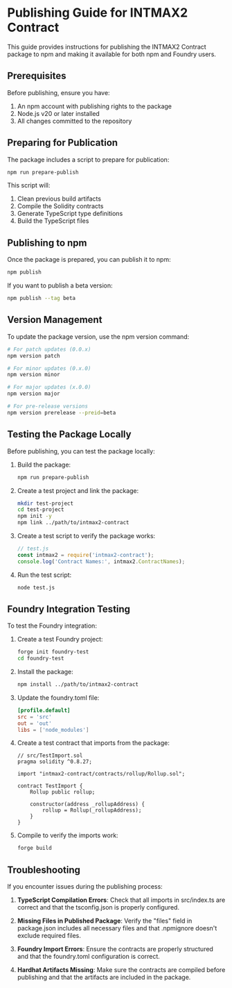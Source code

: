 # Publishing Guide for INTMAX2 Contract

This guide provides instructions for publishing the INTMAX2 Contract package to npm and making it available for both npm and Foundry users.

## Prerequisites

Before publishing, ensure you have:

1. An npm account with publishing rights to the package
2. Node.js v20 or later installed
3. All changes committed to the repository

## Preparing for Publication

The package includes a script to prepare for publication:

```sh
npm run prepare-publish
```

This script will:
1. Clean previous build artifacts
2. Compile the Solidity contracts
3. Generate TypeScript type definitions
4. Build the TypeScript files

## Publishing to npm

Once the package is prepared, you can publish it to npm:

```sh
npm publish
```

If you want to publish a beta version:

```sh
npm publish --tag beta
```

## Version Management

To update the package version, use the npm version command:

```sh
# For patch updates (0.0.x)
npm version patch

# For minor updates (0.x.0)
npm version minor

# For major updates (x.0.0)
npm version major

# For pre-release versions
npm version prerelease --preid=beta
```

## Testing the Package Locally

Before publishing, you can test the package locally:

1. Build the package:
   ```sh
   npm run prepare-publish
   ```

2. Create a test project and link the package:
   ```sh
   mkdir test-project
   cd test-project
   npm init -y
   npm link ../path/to/intmax2-contract
   ```

3. Create a test script to verify the package works:
   ```js
   // test.js
   const intmax2 = require('intmax2-contract');
   console.log('Contract Names:', intmax2.ContractNames);
   ```

4. Run the test script:
   ```sh
   node test.js
   ```

## Foundry Integration Testing

To test the Foundry integration:

1. Create a test Foundry project:
   ```sh
   forge init foundry-test
   cd foundry-test
   ```

2. Install the package:
   ```sh
   npm install ../path/to/intmax2-contract
   ```

3. Update the foundry.toml file:
   ```toml
   [profile.default]
   src = 'src'
   out = 'out'
   libs = ['node_modules']
   ```

4. Create a test contract that imports from the package:
   ```solidity
   // src/TestImport.sol
   pragma solidity ^0.8.27;

   import "intmax2-contract/contracts/rollup/Rollup.sol";

   contract TestImport {
       Rollup public rollup;
       
       constructor(address _rollupAddress) {
           rollup = Rollup(_rollupAddress);
       }
   }
   ```

5. Compile to verify the imports work:
   ```sh
   forge build
   ```

## Troubleshooting

If you encounter issues during the publishing process:

1. **TypeScript Compilation Errors**: Check that all imports in src/index.ts are correct and that the tsconfig.json is properly configured.

2. **Missing Files in Published Package**: Verify the "files" field in package.json includes all necessary files and that .npmignore doesn't exclude required files.

3. **Foundry Import Errors**: Ensure the contracts are properly structured and that the foundry.toml configuration is correct.

4. **Hardhat Artifacts Missing**: Make sure the contracts are compiled before publishing and that the artifacts are included in the package.
